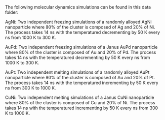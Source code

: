 The following molecular dynamics simulations can be found in this data folder:

AgNi:
Two independent freezing simulations of a randomly alloyed AgNi nanoparticle where 80% of the cluster is composed of Ag and 20% of Ni.
The process takes 14 ns with the temperatured decrementing by 50 K every ns from 1000 K to 300 K.

AuPd:
Two independent freezing simulations of a Janus AuPd nanoparticle where 80% of the cluster is composed of Au and 20% of Pd.
The process takes 14 ns with the temperatured decrementing by 50 K every ns from 1000 K to 300 K.

AuPt:
Two independent melting simulations of a randomly alloyed AuPt nanoparticle where 80% of the cluster is composed of Au and 20% of Pt.
The process takes 14 ns with the temperatured incrementing by 50 K every ns from 300 K to 1000 K.

CuNi:
Two independent melting simulations of a Janus CuNi nanoparticle where 80% of the cluster is composed of Cu and 20% of Ni.
The process takes 14 ns with the temperatured incrementing by 50 K every ns from 300 K to 1000 K.
